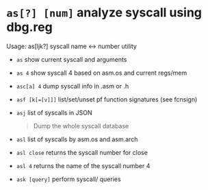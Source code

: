 <!-- TITLE: as -->

#  `as[?] [num]`   analyze syscall using dbg.reg

Usage: as[ljk?] syscall name <-> number utility

- `as` show current syscall and arguments
- `as 4` show syscall 4 based on asm.os and current regs/mem
- `asc[a] 4` dump syscall info in .asm or .h
- `asf [k[=[v]]]` list/set/unset pf function signatures (see fcnsign)
- `asj` list of syscalls in JSON

   > Dump the whole syscall database

- `asl` list of syscalls by asm.os and asm.arch
- `asl close` returns the syscall number for close
- `asl 4` returns the name of the syscall number 4
- `ask [query]` perform syscall/ queries